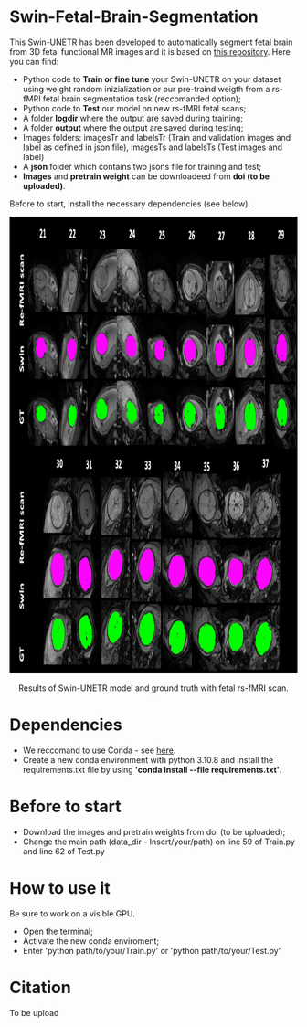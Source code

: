 # Swin-Fetal-Brain-Segmentation

This Swin-UNETR has been developed to automatically segment fetal brain from 3D fetal functional MR images and it is based on [this repository](https://github.com/Project-MONAI/research-contributions/tree/main/SwinUNETR). Here you can find:
 
  -  Python code to **Train or fine tune** your Swin-UNETR on your dataset using weight random inizialization or our pre-traind weigth from a rs-fMRI fetal brain segmentation task (reccomanded option);
  - Python code to **Test** our model on new rs-fMRI fetal scans;
  - A folder **logdir** where the output are saved during training;
  - A folder **output** where the output are saved during testing;
  - Images folders: imagesTr and labelsTr (Train and validation images and label as defined in json file), imagesTs and labelsTs (Test images and label)
  -  A **json** folder which contains two jsons file for training and test;
  -  **Images** and **pretrain weight** can be downloadeed from **doi (to be uploaded)**.

Before to start, install the necessary dependencies (see below).

<p align="center">
<img src="https://github.com/NicoloPecco/Swin-Functional-Fetal-Brain-Segmentation/blob/main/Image_results.png" width="800" height="800">
</p>
<p align="center">
Results of Swin-UNETR model and ground truth with fetal rs-fMRI scan.
</p>

# Dependencies
- We reccomand to use Conda - see [here](https://conda.io/projects/conda/en/latest/user-guide/install/index.html).
- Create a new conda environment with python 3.10.8 and install the requirements.txt file by using **'conda install --file requirements.txt'**.

# Before to start

- Download the images and pretrain weights from doi (to be uploaded);
- Change the main path (data_dir - Insert/your/path) on line 59 of Train.py and line 62 of Test.py

# How to use it

Be sure to work on a visible GPU.

- Open the terminal;
- Activate the new conda enviroment;
- Enter 'python path/to/your/Train.py' or 'python path/to/your/Test.py'

# Citation

To be upload

